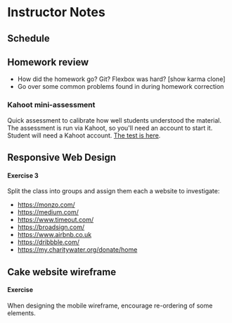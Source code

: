 # Instructor Notes

## Schedule

<!-- TODO -->

## Homework review

- How did the homework go? Git? Flexbox was hard? [show karma clone]
- Go over some common problems found in during homework correction

### Kahoot mini-assessment

Quick assessment to calibrate how well students understood the material. The assessment is run via Kahoot, so you'll need an account to start it. Student will need a Kahoot account. [The test is here](https://create.kahoot.it/share/59e9f8bc-b69b-4a18-bfbd-cb74f7c5c9b8).

## Responsive Web Design

#### Exercise 3

Split the class into groups and assign them each a website to investigate:

- https://monzo.com/
- https://medium.com/
- https://www.timeout.com/ 
- https://broadsign.com/ 
- https://www.airbnb.co.uk 
- https://dribbble.com/
- https://my.charitywater.org/donate/home

## Cake website wireframe

#### Exercise

When designing the mobile wireframe, encourage re-ordering of some elements.

